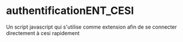 # authentificationENT_CESI
Un script javascript qui s'utilise comme extension afin de se connecter directement à cesi rapidement

